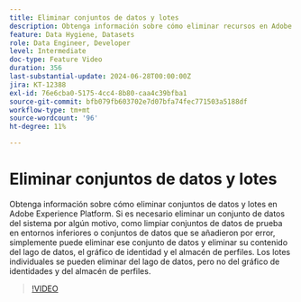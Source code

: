 ```yaml
---
title: Eliminar conjuntos de datos y lotes
description: Obtenga información sobre cómo eliminar recursos en Adobe Experience Platform.
feature: Data Hygiene, Datasets
role: Data Engineer, Developer
level: Intermediate
doc-type: Feature Video
duration: 356
last-substantial-update: 2024-06-28T00:00:00Z
jira: KT-12388
exl-id: 76e6cba0-5175-4cc4-8b80-caa4c39bfba1
source-git-commit: bfb079fb603702e7d07bfa74fec771503a5188df
workflow-type: tm+mt
source-wordcount: '96'
ht-degree: 11%

---
```


# Eliminar conjuntos de datos y lotes

Obtenga información sobre cómo eliminar conjuntos de datos y lotes en Adobe Experience Platform. Si es necesario eliminar un conjunto de datos del sistema por algún motivo, como limpiar conjuntos de datos de prueba en entornos inferiores o conjuntos de datos que se añadieron por error, simplemente puede eliminar ese conjunto de datos y eliminar su contenido del lago de datos, el gráfico de identidad y el almacén de perfiles. Los lotes individuales se pueden eliminar del lago de datos, pero no del gráfico de identidades y del almacén de perfiles.

>[!VIDEO](https://video.tv.adobe.com/v/3429790/?learn=on&enablevpops)
